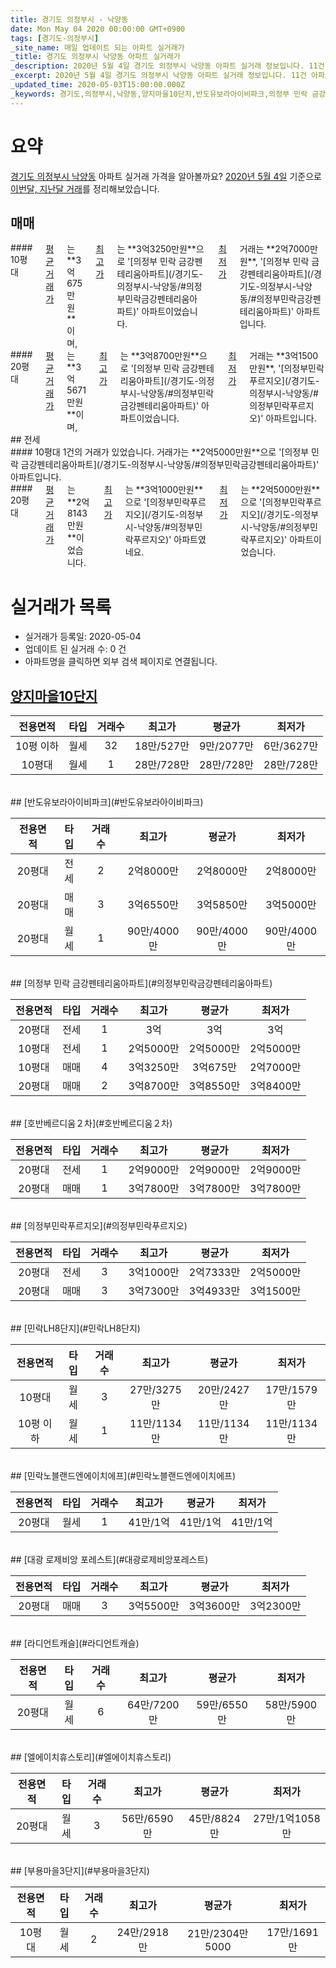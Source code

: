 ```yaml
---
title: 경기도 의정부시 - 낙양동
date: Mon May 04 2020 00:00:00 GMT+0900
tags: [경기도-의정부시]
_site_name: 매일 업데이트 되는 아파트 실거래가
_title: 경기도 의정부시 낙양동 아파트 실거래가
_description: 2020년 5월 4일 경기도 의정부시 낙양동 아파트 실거래 정보입니다. 11건 아파트 정보가 있습니다.
_excerpt: 2020년 5월 4일 경기도 의정부시 낙양동 아파트 실거래 정보입니다. 11건 아파트 정보가 있습니다.
_updated_time: 2020-05-03T15:00:00.000Z
_keywords: 경기도,의정부시,낙양동,양지마을10단지,반도유보라아이비파크,의정부 민락 금강펜테리움아파트,호반베르디움２차,의정부민락푸르지오,민락LH8단지,민락노블랜드엔에이치에프,대광 로제비앙 포레스트,라디언트캐슬,엘에이치휴스토리,부용마을3단지
---
```





# 요약
<ins>경기도 의정부시 낙양동</ins> 아파트 실거래 가격을 알아볼까요? <ins>2020년 5월 4일</ins> 기준으로 <ins>이번달, 지난달 거래</ins>를 정리해보았습니다.

## 매매
<div class="container">
<div class="six columns" markdown="1">
#### 10평대
<ins>평균 거래가</ins>는 **3억675만원**이며, <ins>최고가</ins>는 **3억3250만원**으로 '[의정부 민락 금강펜테리움아파트](/경기도-의정부시-낙양동/#의정부민락금강펜테리움아파트)' 아파트이었습니다. <ins>최저가</ins> 거래는 **2억7000만원**, '[의정부 민락 금강펜테리움아파트](/경기도-의정부시-낙양동/#의정부민락금강펜테리움아파트)' 아파트입니다.
</div>
<div class="six columns" markdown="1">
#### 20평대
<ins>평균 거래가</ins>는 **3억5671만원**이며, <ins>최고가</ins>는 **3억8700만원**으로 '[의정부 민락 금강펜테리움아파트](/경기도-의정부시-낙양동/#의정부민락금강펜테리움아파트)' 아파트이었습니다. <ins>최저가</ins> 거래는 **3억1500만원**, '[의정부민락푸르지오](/경기도-의정부시-낙양동/#의정부민락푸르지오)' 아파트입니다.
</div>
</div>
## 전세
<div class="container">
<div class="six columns" markdown="1">
#### 10평대
1건의 거래가 있었습니다. 거래가는 **2억5000만원**으로 '[의정부 민락 금강펜테리움아파트](/경기도-의정부시-낙양동/#의정부민락금강펜테리움아파트)' 아파트입니다.
</div>
<div class="six columns" markdown="1">
#### 20평대
<ins>평균 거래가</ins>는 **2억8143만원**이었습니다. <ins>최고가</ins>는 **3억1000만원**으로 '[의정부민락푸르지오](/경기도-의정부시-낙양동/#의정부민락푸르지오)' 아파트였네요. <ins>최저가</ins>는 **2억5000만원**으로 '[의정부민락푸르지오](/경기도-의정부시-낙양동/#의정부민락푸르지오)' 아파트이었습니다.
</div>
</div>



# 실거래가 목록
- 실거래가 등록일: 2020-05-04
- 업데이트 된 실거래 수: 0 건
- 아파트명을 클릭하면 외부 검색 페이지로 연결됩니다.

## [양지마을10단지](#양지마을10단지)

|전용면적|타입|거래수|최고가|평균가|최저가|
|:---:|:---:|:---:|:---:|:---:|:---:|
|10평 이하|<span class="deal-type-3">월세</span>|32|18만/527만|9만/2077만|6만/3627만|
|10평대|<span class="deal-type-3">월세</span>|1|28만/728만|28만/728만|28만/728만|

<br/>
## [반도유보라아이비파크](#반도유보라아이비파크)

|전용면적|타입|거래수|최고가|평균가|최저가|
|:---:|:---:|:---:|:---:|:---:|:---:|
|20평대|<span class="deal-type-2">전세</span>|2|2억8000만|2억8000만|2억8000만|
|20평대|<span class="deal-type-1">매매</span>|3|3억6550만|3억5850만|3억5000만|
|20평대|<span class="deal-type-3">월세</span>|1|90만/4000만|90만/4000만|90만/4000만|

<br/>
## [의정부 민락 금강펜테리움아파트](#의정부민락금강펜테리움아파트)

|전용면적|타입|거래수|최고가|평균가|최저가|
|:---:|:---:|:---:|:---:|:---:|:---:|
|20평대|<span class="deal-type-2">전세</span>|1|3억|3억|3억|
|10평대|<span class="deal-type-2">전세</span>|1|2억5000만|2억5000만|2억5000만|
|10평대|<span class="deal-type-1">매매</span>|4|3억3250만|3억675만|2억7000만|
|20평대|<span class="deal-type-1">매매</span>|2|3억8700만|3억8550만|3억8400만|

<br/>
## [호반베르디움２차](#호반베르디움２차)

|전용면적|타입|거래수|최고가|평균가|최저가|
|:---:|:---:|:---:|:---:|:---:|:---:|
|20평대|<span class="deal-type-2">전세</span>|1|2억9000만|2억9000만|2억9000만|
|20평대|<span class="deal-type-1">매매</span>|1|3억7800만|3억7800만|3억7800만|

<br/>
## [의정부민락푸르지오](#의정부민락푸르지오)

|전용면적|타입|거래수|최고가|평균가|최저가|
|:---:|:---:|:---:|:---:|:---:|:---:|
|20평대|<span class="deal-type-2">전세</span>|3|3억1000만|2억7333만|2억5000만|
|20평대|<span class="deal-type-1">매매</span>|3|3억7300만|3억4933만|3억1500만|

<br/>
## [민락LH8단지](#민락LH8단지)

|전용면적|타입|거래수|최고가|평균가|최저가|
|:---:|:---:|:---:|:---:|:---:|:---:|
|10평대|<span class="deal-type-3">월세</span>|3|27만/3275만|20만/2427만|17만/1579만|
|10평 이하|<span class="deal-type-3">월세</span>|1|11만/1134만|11만/1134만|11만/1134만|

<br/>
## [민락노블랜드엔에이치에프](#민락노블랜드엔에이치에프)

|전용면적|타입|거래수|최고가|평균가|최저가|
|:---:|:---:|:---:|:---:|:---:|:---:|
|20평대|<span class="deal-type-3">월세</span>|1|41만/1억|41만/1억|41만/1억|

<br/>
## [대광 로제비앙 포레스트](#대광로제비앙포레스트)

|전용면적|타입|거래수|최고가|평균가|최저가|
|:---:|:---:|:---:|:---:|:---:|:---:|
|20평대|<span class="deal-type-1">매매</span>|3|3억5500만|3억3600만|3억2300만|

<br/>
## [라디언트캐슬](#라디언트캐슬)

|전용면적|타입|거래수|최고가|평균가|최저가|
|:---:|:---:|:---:|:---:|:---:|:---:|
|20평대|<span class="deal-type-3">월세</span>|6|64만/7200만|59만/6550만|58만/5900만|

<br/>
## [엘에이치휴스토리](#엘에이치휴스토리)

|전용면적|타입|거래수|최고가|평균가|최저가|
|:---:|:---:|:---:|:---:|:---:|:---:|
|20평대|<span class="deal-type-3">월세</span>|3|56만/6590만|45만/8824만|27만/1억1058만|

<br/>
## [부용마을3단지](#부용마을3단지)

|전용면적|타입|거래수|최고가|평균가|최저가|
|:---:|:---:|:---:|:---:|:---:|:---:|
|10평대|<span class="deal-type-3">월세</span>|2|24만/2918만|21만/2304만5000|17만/1691만|

<br/>




